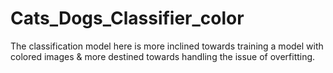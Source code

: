 # Cats_Dogs_Classifier_color
The  classification model here is more inclined towards training a model with colored images & more destined towards handling the issue of overfitting.
